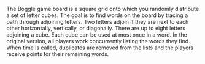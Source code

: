 The Boggle game board is a square 
grid onto which you randomly distribute a set of letter cubes.  The goal is to find words on the board by 
tracing a path through adjoining letters.  Two letters adjoin if they are next to each other horizontally, 
vertically, or diagonally.  There are up to eight letters adjoining a cube.  Each cube can be used at most 
once in a word.  In the original version, all players work concurrently listing the words they find. 
When time is called, duplicates are removed from the lists and the players receive points for their 
remaining words.
